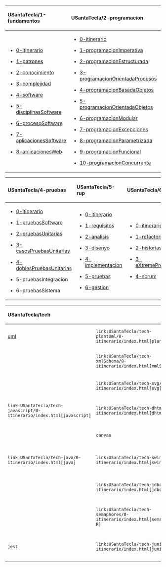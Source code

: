 <table style="width:100%;">
<colgroup>
<col style="width: 30%" />
<col style="width: 35%" />
<col style="width: 35%" />
</colgroup>
<thead>
<tr class="header">
<th style="text-align: left;"><p><strong><span
class="blue">USantaTecla/1-fundamentos</span></strong></p></th>
<th style="text-align: left;"><p><strong><span
class="blue">USantaTecla/2-programacion</span></strong></p></th>
<th style="text-align: left;"><p><strong><span
class="blue">USantaTecla/3-disenyo</span></strong></p></th>
</tr>
</thead>
<tbody>
<tr class="odd">
<td style="text-align: left;"><ul>
<li><p><a
href="USantaTecla/1-fundamentos/0-itinerario/index.html">0-itinerario</a></p></li>
<li><p><a
href="USantaTecla/1-fundamentos/1-patrones/index.html">1-patrones</a></p></li>
<li><p><a
href="USantaTecla/1-fundamentos/2-conocimiento/index.html">2-conocimiento</a></p></li>
<li><p><a
href="USantaTecla/1-fundamentos/3-complejidad/index.html">3-complejidad</a></p></li>
<li><p><a
href="USantaTecla/1-fundamentos/4-software/index.html">4-software</a></p></li>
<li><p><a
href="USantaTecla/1-fundamentos/5-disciplinasSoftware/index.html">5-disciplinasSoftware</a></p></li>
<li><p><a
href="USantaTecla/1-fundamentos/6-procesoSoftware/index.html">6-procesoSoftware</a></p></li>
<li><p><a
href="USantaTecla/1-fundamentos/7-aplicacionesSoftware/index.html">7-aplicacionesSoftware</a></p></li>
<li><p><a
href="USantaTecla/1-fundamentos/8-aplicacionesWeb/">8-aplicacionesWeb</a></p></li>
</ul></td>
<td style="text-align: left;"><ul>
<li><p><a
href="USantaTecla/2-programacion/0-itinerario/index.html">0-itinerario</a></p></li>
<li><p><a
href="USantaTecla/2-programacion/1-programacionImperativa/index.html">1-programacionImperativa</a></p></li>
<li><p><a
href="USantaTecla/2-programacion/2-programacionEstructurada/index.html">2-programacionEstructurada</a></p></li>
<li><p><a
href="USantaTecla/2-programacion/3-programacionOrientadaProcesos/index.html">3-programacionOrientadaProcesos</a></p></li>
<li><p><a
href="USantaTecla/2-programacion/4-programacionBasadaObjetos/index.html">4-programacionBasadaObjetos</a></p></li>
<li><p><a
href="USantaTecla/2-programacion/5-programacionOrientadaObjetos/index.html">5-programacionOrientadaObjetos</a></p></li>
<li><p><a
href="USantaTecla/2-programacion/6-programacionModular/index.html">6-programacionModular</a></p></li>
<li><p><a
href="USantaTecla/2-programacion/7-programacionExcepciones/index.html">7-programacionExcepciones</a></p></li>
<li><p><a
href="USantaTecla/2-programacion/8-programacionParametrizada/index.html">8-programacionParametrizada</a></p></li>
<li><p><a
href="USantaTecla/2-programacion/9-programacionFuncional/index.html">9-programacionFuncional</a></p></li>
<li><p><a
href="USantaTecla/2-programacion/10-programacionConcurrente/index.html">10-programacionConcurrente</a></p></li>
</ul></td>
<td style="text-align: left;"><ul>
<li><p><a
href="USantaTecla/3-disenyo/0-itinerario/index.html">0-itinerario</a></p></li>
<li><p><a
href="USantaTecla/3-disenyo/1-disenyo/index.html">1-disenyo</a></p></li>
<li><p><a
href="USantaTecla/3-disenyo/2-disenyoModular/index.html">2-disenyoModular</a></p></li>
<li><p><a
href="USantaTecla/3-disenyo/3-disenyoOrientadoObjetos/index.html">3-disenyoOrientadoObjetos</a></p></li>
<li><p><a
href="USantaTecla/3-disenyo/4-patronesDisenyo/index.html">4-patronesDisenyo</a></p></li>
<li><p><a
href="USantaTecla/3-disenyo/5-arquitecturaSoftware/index.html">5-arquitecturaSoftware</a></p></li>
<li><p><a
href="USantaTecla/3-disenyo/6-arquitecturaMVC/index.html">6-arquitecturaMVC</a></p></li>
<li><p>7-arquitecturaSistemas</p></li>
</ul></td>
</tr>
</tbody>
</table>

<table>
<colgroup>
<col style="width: 33%" />
<col style="width: 33%" />
<col style="width: 33%" />
</colgroup>
<thead>
<tr class="header">
<th style="text-align: left;"><p><strong><span
class="blue">USantaTecla/4-pruebas</span></strong></p></th>
<th style="text-align: left;"><p><strong><span
class="blue">USantaTecla/5-rup</span></strong></p></th>
<th style="text-align: left;"><p><strong><span
class="blue">USantaTecla/6-agiles</span></strong></p></th>
</tr>
</thead>
<tbody>
<tr class="odd">
<td style="text-align: left;"><ul>
<li><p><a
href="USantaTecla/4-pruebas/0-itinerario/index.html">0-itinerario</a></p></li>
<li><p><a
href="USantaTecla/4-pruebas/1-pruebasSoftware/index.html">1-pruebasSoftware</a></p></li>
<li><p><a
href="USantaTecla/4-pruebas/2-pruebasUnitarias/index.html">2-pruebasUnitarias</a></p></li>
<li><p><a
href="USantaTecla/4-pruebas/3-casosPruebasUnitarias/index.html">3-casosPruebasUnitarias</a></p></li>
<li><p><a
href="USantaTecla/4-pruebas/4-doblesPruebasUnitarias/index.html">4-doblesPruebasUnitarias</a></p></li>
<li><p>5-pruebasIntegracion</p></li>
<li><p>6-pruebasSistema</p></li>
</ul></td>
<td style="text-align: left;"><ul>
<li><p><a
href="USantaTecla/5-rup/0-itinerario/index.html">0-itinerario</a></p></li>
<li><p><a
href="USantaTecla/5-rup/1-requisitos/index.html">1-requisitos</a></p></li>
<li><p><a
href="USantaTecla/5-rup/2-analisis/index.html">2-analisis</a></p></li>
<li><p><a
href="USantaTecla/5-rup/3-disenyo/index.html">3-disenyo</a></p></li>
<li><p><a
href="USantaTecla/5-rup/4-implementacion/index.html">4-implementacion</a></p></li>
<li><p><a
href="USantaTecla/5-rup/5-pruebas/index.html">5-pruebas</a></p></li>
<li><p><a
href="USantaTecla/5-rup/6-gestion/index.html">6-gestion</a></p></li>
</ul></td>
<td style="text-align: left;"><ul>
<li><p><a
href="USantaTecla/6-agiles/0-itinerario/index.html">0-itinerario</a></p></li>
<li><p><a
href="USantaTecla/6-agiles/1-refactoring/index.html">1-refactoring</a></p></li>
<li><p><a
href="USantaTecla/6-agiles/2-historiasUsuario/index.html">2-historiasUsuario</a></p></li>
<li><p><a
href="USantaTecla/6-agiles/3-eXtremeProgramming/index.html">3-eXtremeProgramming</a></p></li>
<li><p><a
href="USantaTecla/6-agiles/4-scrum/index.html">4-scrum</a></p></li>
</ul></td>
</tr>
</tbody>
</table>

<table>
<colgroup>
<col style="width: 20%" />
<col style="width: 20%" />
<col style="width: 20%" />
<col style="width: 20%" />
<col style="width: 20%" />
</colgroup>
<thead>
<tr class="header">
<th colspan="5" style="text-align: left;"><p><strong><span
class="blue">USantaTecla/tech</span></strong></p></th>
</tr>
</thead>
<tbody>
<tr class="odd">
<td style="text-align: left;">
  <a href="USantaTecla/tech-uml">uml</a>  
</td>
<td style="text-align: left;"><pre><code>link:USantaTecla/tech-plantUml/0-itinerario/index.html[plantUml]</code></pre></td>
<td style="text-align: left;"><pre><code>link:USantaTecla/tech-yaml/0-itinerario/index.html[yaml]</code></pre></td>
<td style="text-align: left;"><pre><code>link:USantaTecla/tech-json/0-itinerario/index.html[json]</code></pre></td>
<td style="text-align: left;"><pre><code>link:USantaTecla/tech-xml/0-itinerario/index.html[xml]</code></pre></td>
</tr>
<tr class="even">
<td style="text-align: left;"></td>
<td style="text-align: left;"><pre><code>link:USantaTecla/tech-xmlSchema/0-itinerario/index.html[xmlSchema]</code></pre></td>
<td style="text-align: left;"><pre><code>link:USantaTecla/tech-dom/0-itinerario/index.html[dom]</code></pre></td>
<td style="text-align: left;"><pre><code>link:USantaTecla/tech-xPath/0-itinerario/index.html[xPath]</code></pre></td>
<td style="text-align: left;"><pre><code>link:USantaTecla/tech-sql/0-itinerario/index.html[sql]</code></pre></td>
</tr>
<tr class="odd">
<td style="text-align: left;"></td>
<td style="text-align: left;"><pre><code>link:USantaTecla/tech-svg/0-itinerario/index.html[svg]</code></pre></td>
<td style="text-align: left;"><pre><code>link:USantaTecla/tech-html/0-itinerario/index.html[html]</code></pre></td>
<td style="text-align: left;"><pre><code>link:USantaTecla/tech-css/0-itinerario/index.html[css]</code></pre></td>
<td style="text-align: left;"><pre><code>link:USantaTecla/tech-bootstrap/0-itinerario/index.html[bootstrap]</code></pre></td>
</tr>
<tr class="even">
<td style="text-align: left;"><pre><code>link:USantaTecla/tech-javascript/0-itinerario/index.html[javascript]</code></pre></td>
<td style="text-align: left;"><pre><code>link:USantaTecla/tech-dhtml/0-itinerario/index.html[dhtml]</code></pre></td>
<td style="text-align: left;"><pre><code>link:USantaTecla/tech-ajax/0-itinerario/index.html[ajax]</code></pre></td>
<td style="text-align: left;"><pre><code>link:USantaTecla/tech-storage/0-itinerario/index.html[storage]</code></pre></td>
<td style="text-align: left;"><pre><code>link:USantaTecla/tech-react/0-itinerario/index.html[react]</code></pre></td>
</tr>
<tr class="odd">
<td style="text-align: left;"></td>
<td style="text-align: left;"><pre><code>canvas</code></pre></td>
<td style="text-align: left;"><pre><code>link:USantaTecla/tech-jquery/0-itinerario/index.html[jquery]</code></pre></td>
<td style="text-align: left;"><pre><code>bootstrap</code></pre></td>
<td style="text-align: left;"></td>
</tr>
<tr class="even">
<td style="text-align: left;"><pre><code>link:USantaTecla/tech-java/0-itinerario/index.html[java]</code></pre></td>
<td style="text-align: left;"><pre><code>link:USantaTecla/tech-swing/0-itinerario/index.html[swing]</code></pre></td>
<td style="text-align: left;"><pre><code>link:USantaTecla/tech-tcp-ip/0-itinerario/index.html[tcp/ip]</code></pre></td>
<td style="text-align: left;"><pre><code>link:USantaTecla/tech-files/0-itinerario/index.html[files]</code></pre></td>
<td style="text-align: left;"><pre><code>spring</code></pre></td>
</tr>
<tr class="odd">
<td style="text-align: left;"></td>
<td style="text-align: left;"><pre><code>link:USantaTecla/tech-jdbc/0-itinerario/index.html[jdbc R]</code></pre></td>
<td style="text-align: left;"><pre><code>link:USantaTecla/tech-servlets/0-itinerario/index.html[servlets R]</code></pre></td>
<td style="text-align: left;"><pre><code>link:USantaTecla/tech-jsp/0-itinerario/index.html[jsp R]</code></pre></td>
<td style="text-align: left;"><pre><code>link:USantaTecla/tech-rmi/0-itinerario/index.html[rmi R]</code></pre></td>
</tr>
<tr class="even">
<td style="text-align: left;"></td>
<td style="text-align: left;"><pre><code>link:USantaTecla/tech-semaphores/0-itinerario/index.html[semaphores R]</code></pre></td>
<td style="text-align: left;"></td>
<td style="text-align: left;"></td>
<td style="text-align: left;"></td>
</tr>
<tr class="odd">
<td style="text-align: left;"><pre><code>jest</code></pre></td>
<td style="text-align: left;"><pre><code>link:USantaTecla/tech-junit/0-itinerario/index.html[junit R]</code></pre></td>
<td style="text-align: left;"><pre><code>link:USantaTecla/tech-mockito/0-itinerario/index.html[mockito R]</code></pre></td>
<td style="text-align: left;"><pre><code>jmeter</code></pre></td>
<td style="text-align: left;"><pre><code>selenium</code></pre></td>
</tr>
</tbody>
</table>
